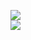 [![](https://img.shields.io/badge/Made%20With-Github%20Spray-lightgrey.svg?style=for-the-badge&logo=github)](https://github.com/Annihil/github-spray#13670)  
[![](https://i.imgur.com/2DrTn0Z.gif)](https://github.com/Annihil/github-spray)